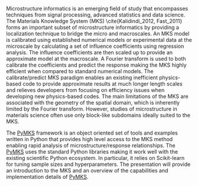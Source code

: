Microstructure informatics is an emerging field of study that
encompasses techniques from signal processing, advanced statistics and
data science. The Materials Knowledge System (MKS) \cite{Kalidindi_2012, Fast_2011}
forms an important
subset of microstructure informatics by providing a localization
technique to bridge the micro and macroscales. An MKS model is
calibrated using established numerical models or experimental data at
the microscale by calculating a set of influence coefficients using
regression analysis. The influence coefficients are then scaled up to
provide an approximate model at the macroscale. A Fourier transform is
used to both calibrate the coefficients and predict the response
making the MKS highly efficient when compared to standard numerical
models. The calibrate/predict MKS paradigm enables an existing
inefficient physics-based code to provide approximate results at much
longer length scales and relieves developers from focusing on
efficiency issues when developing new physics-based codes. The main
limitations of the MKS are associated with the geometry of the spatial
domain, which is inherently limited by the Fourier transform. However,
studies of microstructure in materials science often use only
block-like subdomains ideally suited to the MKS.

The [PyMKS]
framework is an object oriented set of tools and examples
written in Python that provides high level access to the MKS method
enabling rapid analysis of microstructure/response relationships. The
[PyMKS] uses the standard Python libraries making it work well with the
existing scientific Python ecosystem. In particular, it relies on
Scikit-learn for tuning sample sizes and hyperparameters. The
presentation will provide an introduction to the MKS and an overview
of the capabilities and implementation details of [PyMKS].

[PyMKS]: http://openmaterials.github.io/pymks/
